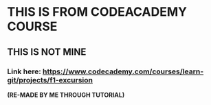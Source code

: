 # THIS IS FROM CODEACADEMY COURSE

## THIS IS NOT MINE

### Link here: https://www.codecademy.com/courses/learn-git/projects/f1-excursion

**(RE-MADE BY ME THROUGH TUTORIAL)**

